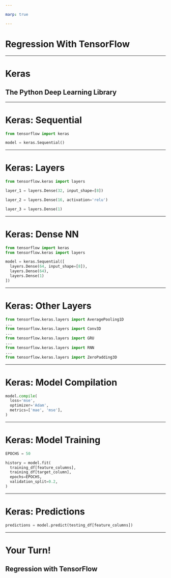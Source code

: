 ```yaml
---

marp: true

---
```


# Regression With TensorFlow

<!--
We have created numerous regression models in this course using both
scikit-learn and TensorFlow. These models have all been "classic" models,
but that is about to change.

In this unit, we are going to build a regression model using a deep neural
network. The model will take feature data, pass it through hidden neural network
layers, and output a continuous value.
-->

---

# Keras

## The Python Deep Learning Library

<!--
To build our deep neural network, we will be using Keras, a high-level Python API
that can be used within TensorFlow.

Don't be put off by the term "deep neural network." Though the math and the
theory are complex, the actual code you need to write to create one is as
easy as creating a simple linear regression.
-->

---

# Keras: Sequential

```python
from tensorflow import keras

model = keras.Sequential()
```

<!--
We will build our model using the `Sequential` class. Sequential simply means that the model will consist of a sequence of layers, one after the other. Each layer feeds the next in the sequence.

In Keras, the alternative to a sequential model is a functional model. Functional models allow layers to interconnect in more complex ways. Layers can branch and merge through different paths. The resultant model might look more like a graph with multiple inputs and outputs. This is different from the sequential model, which looks much more like a funnel.
-->

---

# Keras: Layers

```python
from tensorflow.keras import layers

layer_1 = layers.Dense(32, input_shape=[8])

layer_2 = layers.Dense(16, activation='relu')

layer_3 = layers.Dense(1)
```

<!--
A model consists of layers of nodes. In the lab we are about to do, those layers are `Dense` layers. A dense layer in a neural network is a layer where every node is connected to every node in the next layer.

In the example we have on this slide, we create three `Dense` layer classes. This actually creates a neural network that is four layers deep, though.

When we make the first layer, we pass in an input shape. This is the shape of the features you'll be feeding into the model. In this case we chose an input shape of 8. That indicates we'll be providing 8 features to the model. The input layer is the first layer.

But you should also notice that we passed the number 32 to the `Dense` constructor. This creates our first hidden layer with 32 nodes.

In review, this first line of code creates two layers. One layer is an input layer that accepts 8 features. That layer is densely connected to the next layer, which has 32 nodes. This means there are 8x32 connections between the layers.

The next line of code creates another dense layer. This layer is 16 nodes wide. Notice that we pass an activation function to this layer. The activation we chose is the relu activation. By default the activation for a dense layer in TensorFlow Keras is $f(x) = x$. We can adjust the activation function layer by layer.

There are many activation functions available in the `tensorflow.keras.activations` namespace. Many of these can be referenced by name, as shown in this example. There are more activation functions available in `tf.nn`. For these functions you'll need to pass in the class - like `tf.nn.leaky_relu` - instead of just the name.

The final layer that we create is our output layer. Since we have been doing single output regressions, this output layer has only one node. That node will be our predicted regression value for a given set of input features.

You aren't limited to one output though. As we move into classification, we'll see examples with more than one output node.
-->

---

# Keras: Dense NN

```python
from tensorflow import keras
from tensorflow.keras import layers

model = keras.Sequential([
  layers.Dense(64, input_shape=[8]),
  layers.Dense(64),
  layers.Dense(1)
])
```
<!--
In our previous slide, we created layers, but we didn't connect them. In this slide we'll create the layers inside a sequential model. Now the layers are densely connected in sequence.

Questions to ask the class: 
How many layers are there in this model? Answer: 4

How many nodes are in the first layer? Answer: 8

How many nodes are in the second and third layers? Answer: 64

How many nodes are in the final layer? Answer: 1

How many connections are there between layer 1 and layer 2? Answer: 8x64

*It may be helpful to draw a schematic of the model on the board while asking students the questions.*
-->

---

# Keras: Other Layers

```python
from tensorflow.keras.layers import AveragePooling1D
...
from tensorflow.keras.layers import Conv3D
...
from tensorflow.keras.layers import GRU
...
from tensorflow.keras.layers import RNN
...
from tensorflow.keras.layers import ZeroPadding3D
```

<!--
`Dense` isn't the only type of layer. There are dozens of layers that can be found in the `tensorflow.keras.layers` namespace. Here is a sample. We will discuss some of these layers later in the course. They are all different, and some work very well for certain types of data and use cases. 
-->

---

# Keras: Model Compilation

```python
model.compile(
  loss='mse',
  optimizer='Adam',
  metrics=['mae', 'mse'],
)
```

<!--
After we have defined the structure of the model, we need to tell TensorFlow what to optimize for. To do that, we compile the model.

In this example we use the Adam optimizer to optimize for mean squared error, while also tracking mean absolute error and mean squared error. The tracked values will be reported after training.
-->

---

# Keras: Model Training

```python
EPOCHS = 50

history = model.fit(
  training_df[feature_columns],
  training_df[target_column],
  epochs=EPOCHS,
  validation_split=0.2,
)
```

<!--
Once you have defined your model and set up optimization parameters, it is time to train your model. Training is done with the `fit()` method, which needs to know the feature and target data.

Fit also needs to know how many times to repeat the data. Each repetition is called an epoch. In this case, we asked for 50 epochs. In the history that is returned, we will get measurements for the mean absolute error, mean squared error, and loss at each epoch.

The final argument that we pass to `fit()` is how much of the data to hold out as a validation set during training. This allows the model to track how it progresses over epochs using data that it isn't training on.
-->

---

# Keras: Predictions

```python
predictions = model.predict(testing_df[feature_columns])
```

<!--
The whole point of building a model is to make predictions. You can use the `predict` method to do that.
-->

---

# Your Turn!
## Regression with TensorFlow

<!--
For our hands on exercise, we will revisit the California housing prices dataset from an earlier lab. We'll use a sequential model with dense layers to create predictions that outperform the linear regression model we created earlier.
-->

